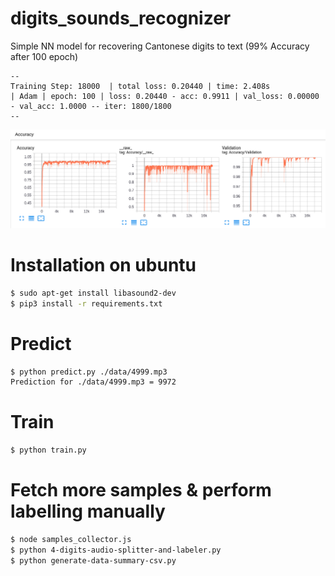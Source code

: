 # digits_sounds_recognizer
Simple NN model for recovering Cantonese digits to text  (99% Accuracy after 100 epoch)
```
--
Training Step: 18000  | total loss: 0.20440 | time: 2.408s
| Adam | epoch: 100 | loss: 0.20440 - acc: 0.9911 | val_loss: 0.00000 - val_acc: 1.0000 -- iter: 1800/1800
--
```
![TensorBoard](img/tensorboard.png)

# Installation on ubuntu
```bash
$ sudo apt-get install libasound2-dev
$ pip3 install -r requirements.txt
```

# Predict
```bash
$ python predict.py ./data/4999.mp3
Prediction for ./data/4999.mp3 = 9972
```

# Train
```bash
$ python train.py
```

# Fetch more samples & perform labelling manually
```bash
$ node samples_collector.js
$ python 4-digits-audio-splitter-and-labeler.py
$ python generate-data-summary-csv.py
```